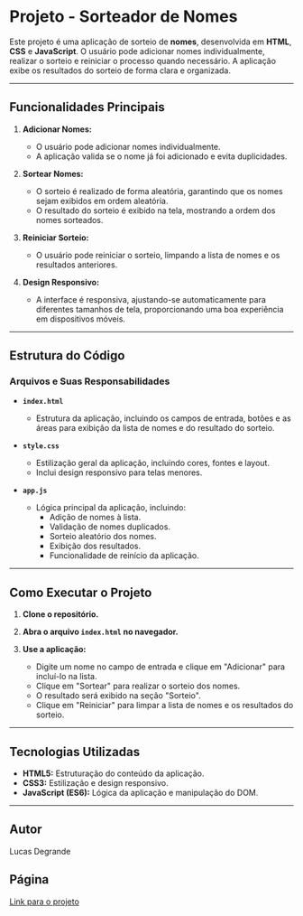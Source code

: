 # Projeto - Sorteador de Nomes

Este projeto é uma aplicação de sorteio de **nomes**, desenvolvida em **HTML**, **CSS** e **JavaScript**. O usuário pode adicionar nomes individualmente, realizar o sorteio e reiniciar o processo quando necessário. A aplicação exibe os resultados do sorteio de forma clara e organizada.

---

## Funcionalidades Principais

1. **Adicionar Nomes:**
   - O usuário pode adicionar nomes individualmente.
   - A aplicação valida se o nome já foi adicionado e evita duplicidades.

2. **Sortear Nomes:**
   - O sorteio é realizado de forma aleatória, garantindo que os nomes sejam exibidos em ordem aleatória.
   - O resultado do sorteio é exibido na tela, mostrando a ordem dos nomes sorteados.

3. **Reiniciar Sorteio:**
   - O usuário pode reiniciar o sorteio, limpando a lista de nomes e os resultados anteriores.

4. **Design Responsivo:**
   - A interface é responsiva, ajustando-se automaticamente para diferentes tamanhos de tela, proporcionando uma boa experiência em dispositivos móveis.

---

## Estrutura do Código

### Arquivos e Suas Responsabilidades

- **`index.html`**
    - Estrutura da aplicação, incluindo os campos de entrada, botões e as áreas para exibição da lista de nomes e do resultado do sorteio.

- **`style.css`**
    - Estilização geral da aplicação, incluindo cores, fontes e layout.
    - Inclui design responsivo para telas menores.

- **`app.js`**
    - Lógica principal da aplicação, incluindo:
        - Adição de nomes à lista.
        - Validação de nomes duplicados.
        - Sorteio aleatório dos nomes.
        - Exibição dos resultados.
        - Funcionalidade de reinício da aplicação.

---

## Como Executar o Projeto

1. **Clone o repositório.**
   
2. **Abra o arquivo `index.html` no navegador.**
   
3. **Use a aplicação:**
   - Digite um nome no campo de entrada e clique em "Adicionar" para incluí-lo na lista.
   - Clique em "Sortear" para realizar o sorteio dos nomes.
   - O resultado será exibido na seção "Sorteio".
   - Clique em "Reiniciar" para limpar a lista de nomes e os resultados do sorteio.

---

## Tecnologias Utilizadas

- **HTML5:** Estruturação do conteúdo da aplicação.
- **CSS3:** Estilização e design responsivo.
- **JavaScript (ES6):** Lógica da aplicação e manipulação do DOM.

---

## Autor
Lucas Degrande

## Página
[Link para o projeto](https://degrandelucas.github.io/SorteadorNomes/)
